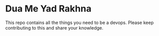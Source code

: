 # Dua Me Yad Rakhna

This repo contains all the things you need to be a devops.
Please keep contributing to this and share your knowledge.